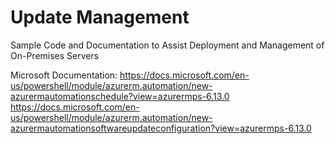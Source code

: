 # Update Management

Sample Code and Documentation to Assist Deployment and Management of On-Premises Servers

Microsoft Documentation:
https://docs.microsoft.com/en-us/powershell/module/azurerm.automation/new-azurermautomationschedule?view=azurermps-6.13.0
https://docs.microsoft.com/en-us/powershell/module/azurerm.automation/new-azurermautomationsoftwareupdateconfiguration?view=azurermps-6.13.0
